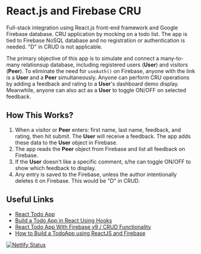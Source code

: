 # React.js and Firebase CRU

Full-stack integration using React.js front-end framework and Google Firebase database. CRU application by mocking on a todo list. The app is tied to Firebase NoSQL database and no registration or authentication is needed. "D" in CRUD is not applicable.

The primary objective of this app is to simulate and connect a many-to-many relationsup database, including registered users (**User**) and visitors (**Peer**). To eliminate the need for `useAuth()` on Firebase, anyone with the link is a **User** and a **Peer** simultaneously. Anyone can perform CRU operations by adding a feedback and rating to a **User**'s dashboard demo display. Meanwhile, anyone can also act as a **User** to toggle ON/OFF on selected feedback.

## How This Works?
1. When a visitor or **Peer** enters: first name, last name, feedback, and rating, then hit submit. The **User** will receive a feedback. The app adds these data to the **User** object in Firebase. 
2. The app reads the **Peer** object from Firebase and list all feedback on Firebase.
3. If the **User** doesn't like a specific comment, s/he can toggle ON/OFF to show which feedback to display. 
4. Any entry is saved to the Firebase, unless the author intentionally deletes it on Firebase. This would be "D" in CRUD.

## Useful Links
- [React Todo App](https://www.javascripttutorial.net/react-tutorial/react-todo-app/)
- [Build a Todo App in React Using Hooks](https://upmostly.com/tutorials/build-a-todo-app-in-react-using-hooks)
- [React Todo App With Firebase v9 / CRUD Functionality](https://www.youtube.com/watch?v=drF8HbnW87w)
- [How to Build a TodoApp using ReactJS and Firebase](https://www.freecodecamp.org/news/how-to-build-a-todo-application-using-reactjs-and-firebase/)

[![Netlify Status](https://api.netlify.com/api/v1/badges/fb3de259-7d32-4903-a2d7-cfdeb850b6ef/deploy-status)](https://app.netlify.com/projects/feedback-firebase/deploys)
